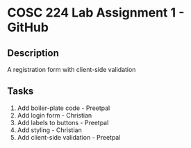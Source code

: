 # COSC 224 Lab Assignment 1 - GitHub
## Description
A registration form with client-side validation
## Tasks
1. Add boiler-plate code - Preetpal
2. Add login form - Christian
3. Add labels to buttons - Preetpal
4. Add styling - Christian
5. Add client-side validation - Preetpal